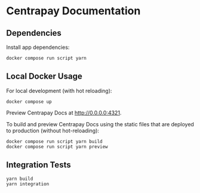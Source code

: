 # Centrapay Documentation

## Dependencies

Install app dependencies:

```
docker compose run script yarn
```

## Local Docker Usage

For local development (with hot reloading):

```
docker compose up
```

Preview Centrapay Docs at http://0.0.0.0:4321.

To build and preview Centrapay Docs using the static files that are deployed to production (without hot-reloading):

```
docker compose run script yarn build
docker compose run script yarn preview
```

## Integration Tests

```
yarn build
yarn integration
```
